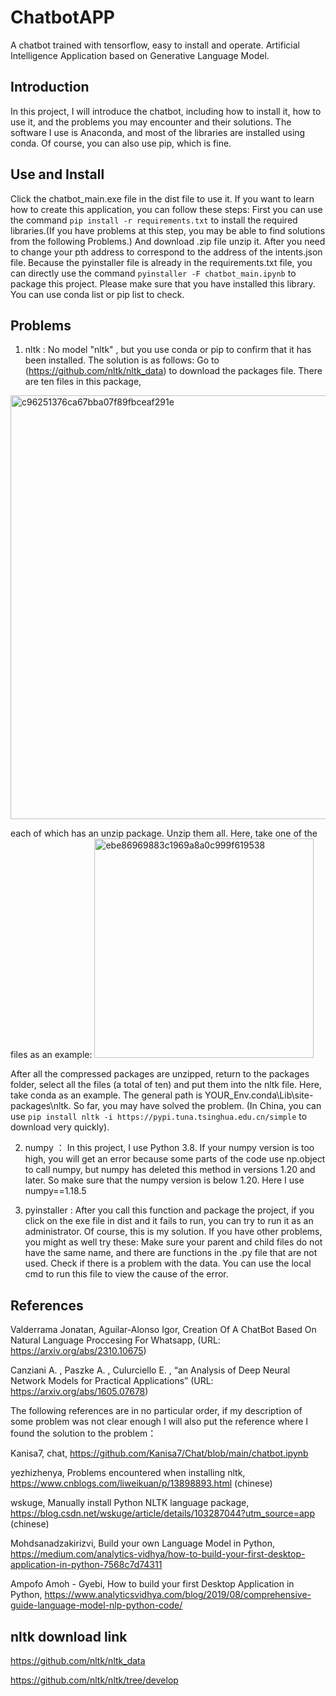 # ChatbotAPP
A chatbot trained with tensorflow, easy to install and operate. Artificial Intelligence Application
based on Generative Language Model.

## Introduction
In this project, I will introduce the chatbot, including how to install it, how to use it, and the problems you may encounter and their solutions. The software I use is Anaconda, and most of the libraries are installed using conda. Of course, you can also use pip, which is fine.

##  Use and Install

Click the chatbot_main.exe file in the dist file to use it.
If you want to learn how to create this application, you can follow these steps: First you can use the command `pip install -r requirements.txt` to install the required libraries.(If you have problems at this step, you may be able to find solutions from the following Problems.) And download .zip file unzip it. After you need to change your pth address to correspond to the address of the intents.json file. Because the pyinstaller file is already in the requirements.txt file, you can directly use the command `pyinstaller -F chatbot_main.ipynb` to package this project. Please make sure that you have installed this library. You can use conda list or pip list to check.

## Problems

1. nltk : 
No model "nltk" , but you use conda or pip to confirm that it has been installed. The solution is as follows: Go to (https://github.com/nltk/nltk_data) to download the packages file. There are ten files in this package,
<img width="678" alt="c96251376ca67bba07f89fbceaf291e" src="https://github.com/zhizhongheik/ChatbotAPP/assets/136669816/5c45e515-c233-4bc7-aad4-13edb203972b">

each of which has an unzip package. Unzip them all. Here, take one of the files as an example: <img width="351" alt="ebe86969883c1969a8a0c999f619538" src="https://github.com/zhizhongheik/ChatbotAPP/assets/136669816/45e71e47-cb4c-48e0-9fe9-4fb843d1c11f">

After all the compressed packages are unzipped, return to the packages folder, select all the files (a total of ten) and put them into the nltk file. Here, take conda as an example. The general path is YOUR_Env\.conda\Lib\site-packages\nltk. So far, you may have solved the problem. (In China, you can use `pip install nltk -i https://pypi.tuna.tsinghua.edu.cn/simple` to download very quickly).

2. numpy ：
In this project, I use Python 3.8. If your numpy version is too high, you will get an error because some parts of the code use np.object to call numpy, but numpy has deleted this method in versions 1.20 and later. So make sure that the numpy version is below 1.20. Here I use numpy==1.18.5

3. pyinstaller : 
After you call this function and package the project, if you click on the exe file in dist and it fails to run, you can try to run it as an administrator. Of course, this is my solution. 
If you have other problems, you might as well try these: Make sure your parent and child files do not have the same name, and there are functions in the .py file that are not used. Check if there is a problem with the data. You can use the local cmd to run this file to view the cause of the error.

## References

Valderrama Jonatan, Aguilar-Alonso Igor, Creation Of A ChatBot Based On Natural Language Proccesing For Whatsapp, (URL: https://arxiv.org/abs/2310.10675)

Canziani A. , Paszke A. , Culurciello E. , “an Analysis of Deep Neural Network Models for Practical Applications” (URL: https://arxiv.org/abs/1605.07678)


The following references are in no particular order, if my description of some problem was not clear enough I will also put the reference where I found the solution to the problem：

Kanisa7, chat, https://github.com/Kanisa7/Chat/blob/main/chatbot.ipynb

yezhizhenya, Problems encountered when installing nltk, https://www.cnblogs.com/liweikuan/p/13898893.html (chinese)

wskuge, Manually install Python NLTK language package, https://blog.csdn.net/wskuge/article/details/103287044?utm_source=app (chinese)

Mohdsanadzakirizvi, Build your own Language Model in Python, https://medium.com/analytics-vidhya/how-to-build-your-first-desktop-application-in-python-7568c7d74311

Ampofo Amoh - Gyebi, How to build your first Desktop Application in Python, https://www.analyticsvidhya.com/blog/2019/08/comprehensive-guide-language-model-nlp-python-code/

## nltk download link 

https://github.com/nltk/nltk_data

https://github.com/nltk/nltk/tree/develop
